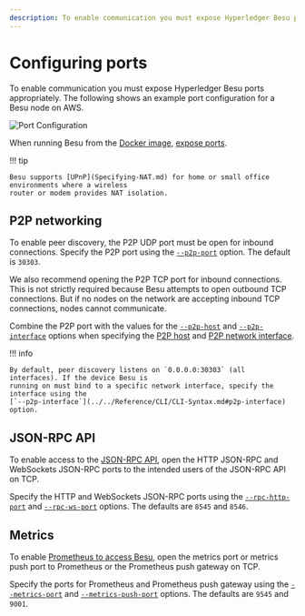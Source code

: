 ```yaml
---
description: To enable communication you must expose Hyperledger Besu ports appropriately
---
```


# Configuring ports

To enable communication you must expose Hyperledger Besu ports appropriately. The following shows
an example port configuration for a Besu node on AWS.

![Port Configuration](../../images/PortConfiguration.png)

When running Besu from the [Docker image](../../get-started/install/run-docker-image.md),
[expose ports](../../get-started/install/run-docker-image.md#exposing-ports).

!!! tip

    Besu supports [UPnP](Specifying-NAT.md) for home or small office environments where a wireless
    router or modem provides NAT isolation.

## P2P networking

To enable peer discovery, the P2P UDP port must be open for inbound connections. Specify the P2P
port using the [`--p2p-port`](../../Reference/CLI/CLI-Syntax.md#p2p-port) option. The default is
`30303`.

We also recommend opening the P2P TCP port for inbound connections. This is not strictly required
because Besu attempts to open outbound TCP connections. But if no nodes on the network are
accepting inbound TCP connections, nodes cannot communicate.

Combine the P2P port with the values for the
[`--p2p-host`](../../Reference/CLI/CLI-Syntax.md#p2p-host) and
[`--p2p-interface`](../../Reference/CLI/CLI-Syntax.md#p2p-interface) options when specifying the
[P2P host](../../Reference/CLI/CLI-Syntax.md#p2p-host) and
[P2P network interface](../../Reference/CLI/CLI-Syntax.md#p2p-interface).

!!! info

    By default, peer discovery listens on `0.0.0.0:30303` (all interfaces). If the device Besu is
    running on must bind to a specific network interface, specify the interface using the
    [`--p2p-interface`](../../Reference/CLI/CLI-Syntax.md#p2p-interface) option.

## JSON-RPC API

To enable access to the [JSON-RPC API](../use-besu-api/json-rpc.md), open the HTTP
JSON-RPC and WebSockets JSON-RPC ports to the intended users of the JSON-RPC API on TCP.

Specify the HTTP and WebSockets JSON-RPC ports using the
[`--rpc-http-port`](../../Reference/CLI/CLI-Syntax.md#rpc-http-port) and
[`--rpc-ws-port`](../../Reference/CLI/CLI-Syntax.md#rpc-ws-port) options. The defaults are `8545`
and `8546`.

## Metrics

To enable
[Prometheus to access Besu](../monitor/metrics.md#monitor-node-performance-using-prometheus), open
the metrics port or metrics push port to Prometheus or the Prometheus push gateway on TCP.

Specify the ports for Prometheus and Prometheus push gateway using the
[`--metrics-port`](../../Reference/CLI/CLI-Syntax.md#metrics-port) and
[`--metrics-push-port`](../../Reference/CLI/CLI-Syntax.md#metrics-push-port) options. The defaults
are `9545` and `9001`.
